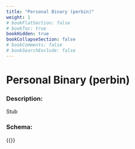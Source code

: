 ```yaml
---
title: "Personal Binary (perbin)"
weight: 1
# bookFlatSection: false
# bookToc: true
bookHidden: true
bookCollapseSection: false
# bookComments: false
# bookSearchExclude: false
---
```

# Personal Binary (perbin)

### Description:

Stub

### Schema:

{{<github repo="pkZukan/PokeDocs" file="/LA/Flatbuffers/PokemonLib/personal.fbs" lang="ts">}}